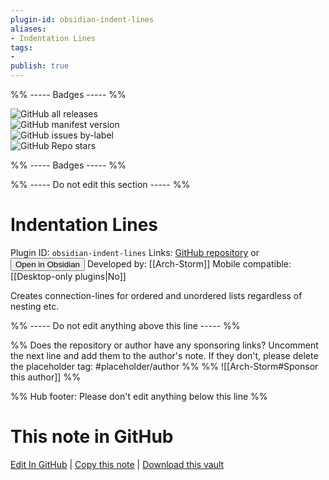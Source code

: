 ```yaml
---
plugin-id: obsidian-indent-lines
aliases:
- Indentation Lines
tags: 
- 
publish: true
---
```


%% ----- Badges ----- %%

![GitHub all releases](https://img.shields.io/github/downloads/Arch-Storm/obsidian-indent-lines/total?color=573E7A&logo=github&style=for-the-badge)   
![GitHub manifest version](https://img.shields.io/github/manifest-json/v/Arch-Storm/obsidian-indent-lines?color=573E7A&logo=github&style=for-the-badge)   
![GitHub issues by-label](https://img.shields.io/github/issues/Arch-Storm/obsidian-indent-lines/help%20wanted?color=573E7A&logo=github&style=for-the-badge)   
![GitHub Repo stars](https://img.shields.io/github/stars/Arch-Storm/obsidian-indent-lines?color=573E7A&logo=github&style=for-the-badge)

%% ----- Badges ----- %%

%% ----- Do not edit this section ----- %%

# Indentation Lines

Plugin ID: `obsidian-indent-lines`
Links: [GitHub repository](https://github.com/Arch-Storm/obsidian-indent-lines) or [<button id=HH>Open in Obsidian</button>](obsidian://goto-plugin?id=obsidian-indent-lines)
Developed by: [[Arch-Storm]]
Mobile compatible: [[Desktop-only plugins|No]]

Creates connection-lines for ordered and unordered lists regardless of nesting etc.

%% ----- Do not edit anything above this line ----- %% 

%% Does the repository or author have any sponsoring links? Uncomment the next line and add them to the author's note. If they don't, please delete the placeholder tag: #placeholder/author %%
%% ![[Arch-Storm#Sponsor this author]] %%

%% Hub footer: Please don't edit anything below this line %%

# This note in GitHub

<span class="git-footer">[Edit In GitHub](https://github.dev/obsidian-community/obsidian-hub/blob/main/02%20-%20Community%20Expansions/02.05%20All%20Community%20Expansions/Plugins/obsidian-indent-lines.md "git-hub-edit-note") | [Copy this note](https://raw.githubusercontent.com/obsidian-community/obsidian-hub/main/02%20-%20Community%20Expansions/02.05%20All%20Community%20Expansions/Plugins/obsidian-indent-lines.md "git-hub-copy-note") | [Download this vault](https://github.com/obsidian-community/obsidian-hub/archive/refs/heads/main.zip "git-hub-download-vault") </span>

